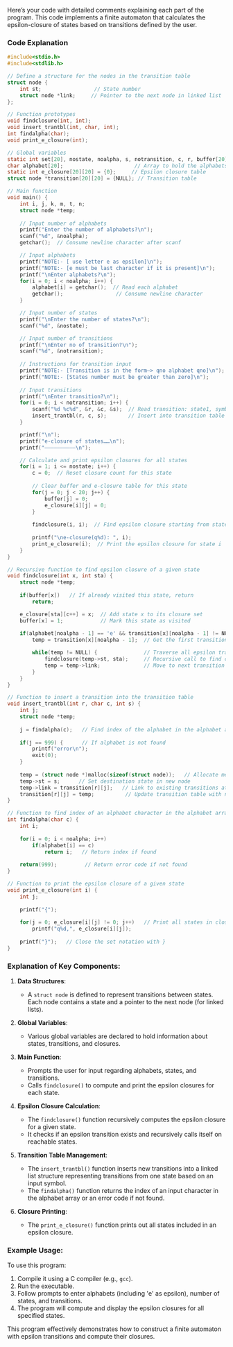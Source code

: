 Here’s your code with detailed comments explaining each part of the program. This code implements a finite automaton that calculates the epsilon-closure of states based on transitions defined by the user.

### Code Explanation

```c
#include<stdio.h>
#include<stdlib.h>

// Define a structure for the nodes in the transition table
struct node {
    int st;                 // State number
    struct node *link;     // Pointer to the next node in linked list
};

// Function prototypes
void findclosure(int, int);
void insert_trantbl(int, char, int);
int findalpha(char);
void print_e_closure(int);

// Global variables
static int set[20], nostate, noalpha, s, notransition, c, r, buffer[20];
char alphabet[20];                       // Array to hold the alphabets
static int e_closure[20][20] = {0};     // Epsilon closure table
struct node *transition[20][20] = {NULL}; // Transition table

// Main function
void main() {
    int i, j, k, m, t, n;
    struct node *temp;
    
    // Input number of alphabets
    printf("Enter the number of alphabets?\n");
    scanf("%d", &noalpha);
    getchar();  // Consume newline character after scanf

    // Input alphabets
    printf("NOTE:- [ use letter e as epsilon]\n");
    printf("NOTE:- [e must be last character if it is present]\n");
    printf("\nEnter alphabets?\n");
    for(i = 0; i < noalpha; i++) {
        alphabet[i] = getchar();  // Read each alphabet
        getchar();                 // Consume newline character
    }

    // Input number of states
    printf("\nEnter the number of states?\n");
    scanf("%d", &nostate);

    // Input number of transitions
    printf("\nEnter no of transition?\n");
    scanf("%d", &notransition);
    
    // Instructions for transition input
    printf("NOTE:- [Transition is in the form–> qno alphabet qno]\n");
    printf("NOTE:- [States number must be greater than zero]\n");
    
    // Input transitions
    printf("\nEnter transition?\n");
    for(i = 0; i < notransition; i++) {
        scanf("%d %c%d", &r, &c, &s);  // Read transition: state1, symbol, state2
        insert_trantbl(r, c, s);       // Insert into transition table
    }

    printf("\n");
    printf("e-closure of states……\n");
    printf("—————————–\n");

    // Calculate and print epsilon closures for all states
    for(i = 1; i <= nostate; i++) {
        c = 0;  // Reset closure count for this state
        
        // Clear buffer and e-closure table for this state
        for(j = 0; j < 20; j++) {
            buffer[j] = 0;
            e_closure[i][j] = 0;
        }
        
        findclosure(i, i);  // Find epsilon closure starting from state i
        
        printf("\ne-closure(q%d): ", i);
        print_e_closure(i);  // Print the epsilon closure for state i
    }
}

// Recursive function to find epsilon closure of a given state
void findclosure(int x, int sta) {
    struct node *temp;
    
    if(buffer[x])   // If already visited this state, return
        return;

    e_closure[sta][c++] = x;  // Add state x to its closure set
    buffer[x] = 1;            // Mark this state as visited
    
    if(alphabet[noalpha - 1] == 'e' && transition[x][noalpha - 1] != NULL) {
        temp = transition[x][noalpha - 1];  // Get the first transition for epsilon

        while(temp != NULL) {               // Traverse all epsilon transitions
            findclosure(temp->st, sta);     // Recursive call to find closure for next state
            temp = temp->link;              // Move to next transition in linked list
        }
    }
}

// Function to insert a transition into the transition table
void insert_trantbl(int r, char c, int s) {
    int j;
    struct node *temp;
    
    j = findalpha(c);   // Find index of the alphabet in the alphabet array
    
    if(j == 999) {      // If alphabet is not found
        printf("error\n");
        exit(0);
    }
    
    temp = (struct node *)malloc(sizeof(struct node));   // Allocate memory for new node
    temp->st = s;      // Set destination state in new node
    temp->link = transition[r][j];   // Link to existing transitions at this position
    transition[r][j] = temp;          // Update transition table with new node at start of list
}

// Function to find index of an alphabet character in the alphabet array
int findalpha(char c) {
    int i;
    
    for(i = 0; i < noalpha; i++)
        if(alphabet[i] == c)
            return i;   // Return index if found
    
    return(999);         // Return error code if not found
}

// Function to print the epsilon closure of a given state
void print_e_closure(int i) {
    int j;
    
    printf("{");
    
    for(j = 0; e_closure[i][j] != 0; j++)   // Print all states in closure until zero is encountered
        printf("q%d,", e_closure[i][j]);
    
    printf("}");   // Close the set notation with }
}
```

### Explanation of Key Components:

1. **Data Structures**:
   - A `struct node` is defined to represent transitions between states. Each node contains a state and a pointer to the next node (for linked lists).

2. **Global Variables**:
   - Various global variables are declared to hold information about states, transitions, and closures.

3. **Main Function**:
   - Prompts the user for input regarding alphabets, states, and transitions.
   - Calls `findclosure()` to compute and print the epsilon closures for each state.

4. **Epsilon Closure Calculation**:
   - The `findclosure()` function recursively computes the epsilon closure for a given state.
   - It checks if an epsilon transition exists and recursively calls itself on reachable states.

5. **Transition Table Management**:
   - The `insert_trantbl()` function inserts new transitions into a linked list structure representing transitions from one state based on an input symbol.
   - The `findalpha()` function returns the index of an input character in the alphabet array or an error code if not found.

6. **Closure Printing**:
   - The `print_e_closure()` function prints out all states included in an epsilon closure.

### Example Usage:

To use this program:

1. Compile it using a C compiler (e.g., `gcc`).
2. Run the executable.
3. Follow prompts to enter alphabets (including 'e' as epsilon), number of states, and transitions.
4. The program will compute and display the epsilon closures for all specified states.

This program effectively demonstrates how to construct a finite automaton with epsilon transitions and compute their closures.